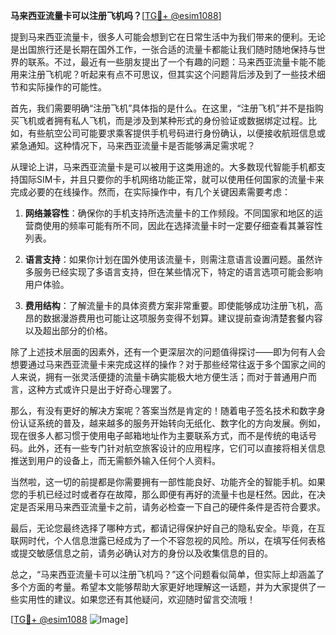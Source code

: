 **马来西亚流量卡可以注册飞机吗？**[[TG💪+ @esim1088](https://t.me/s/esim1088)]

提到马来西亚流量卡，很多人可能会想到它在日常生活中为我们带来的便利。无论是出国旅行还是长期在国外工作，一张合适的流量卡都能让我们随时随地保持与世界的联系。不过，最近有一些朋友提出了一个有趣的问题：马来西亚流量卡能不能用来注册飞机呢？听起来有点不可思议，但其实这个问题背后涉及到了一些技术细节和实际操作的可能性。

首先，我们需要明确“注册飞机”具体指的是什么。在这里，“注册飞机”并不是指购买飞机或者拥有私人飞机，而是涉及到某种形式的身份验证或数据绑定过程。比如，有些航空公司可能要求乘客提供手机号码进行身份确认，以便接收航班信息或紧急通知。这种情况下，马来西亚流量卡是否能够满足需求呢？

从理论上讲，马来西亚流量卡是可以被用于这类用途的。大多数现代智能手机都支持国际SIM卡，并且只要你的手机网络功能正常，就可以使用任何国家的流量卡来完成必要的在线操作。然而，在实际操作中，有几个关键因素需要考虑：

1. **网络兼容性**：确保你的手机支持所选流量卡的工作频段。不同国家和地区的运营商使用的频率可能有所不同，因此在选择流量卡时一定要仔细查看其兼容性列表。
   
2. **语言支持**：如果你计划在国外使用该流量卡，则需注意语言设置问题。虽然许多服务已经实现了多语言支持，但在某些情况下，特定的语言选项可能会影响用户体验。

3. **费用结构**：了解流量卡的具体资费方案非常重要。即使能够成功注册飞机，高昂的数据漫游费用也可能让这项服务变得不划算。建议提前查询清楚套餐内容以及超出部分的价格。

除了上述技术层面的因素外，还有一个更深层次的问题值得探讨——即为何有人会想要通过马来西亚流量卡来完成这样的操作？对于那些经常往返于多个国家之间的人来说，拥有一张灵活便捷的流量卡确实能极大地方便生活；而对于普通用户而言，这种方式或许只是出于好奇心理罢了。

那么，有没有更好的解决方案呢？答案当然是肯定的！随着电子签名技术和数字身份认证系统的普及，越来越多的服务开始转向无纸化、数字化的方向发展。例如，现在很多人都习惯于使用电子邮箱地址作为主要联系方式，而不是传统的电话号码。此外，还有一些专门针对航空旅客设计的应用程序，它们可以直接将相关信息推送到用户的设备上，而无需额外输入任何个人资料。

当然啦，这一切的前提都是你需要拥有一部性能良好、功能齐全的智能手机。如果您的手机已经过时或者存在故障，那么即便有再好的流量卡也是枉然。因此，在决定是否采用马来西亚流量卡之前，请务必检查一下自己的硬件条件是否符合要求。

最后，无论您最终选择了哪种方式，都请记得保护好自己的隐私安全。毕竟，在互联网时代，个人信息泄露已经成为了一个不容忽视的风险。所以，在填写任何表格或提交敏感信息之前，请务必确认对方的身份以及收集信息的目的。

总之，“马来西亚流量卡可以注册飞机吗？”这个问题看似简单，但实际上却涵盖了多个方面的考量。希望本文能够帮助大家更好地理解这一话题，并为大家提供了一些实用性的建议。如果您还有其他疑问，欢迎随时留言交流哦！

[[TG💪+ @esim1088](https://t.me/s/esim1088) ![Image](https://i.postimg.cc/4NQfJmqS/Snipaste-2025-05-13-00-14-12.png)]